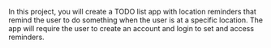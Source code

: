 In this project, you will create a TODO list app with location reminders that remind the user to do something when the user is at a specific location. The app will require the user to create an account and login to set and access reminders.
